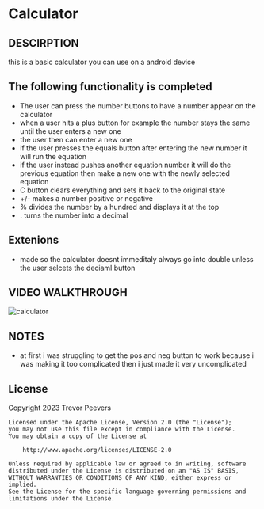 # Calculator

## DESCIRPTION 
this is a basic calculator you can use on a android device

## The following functionality is completed
* The user can press the number buttons to have a number appear on the calculator
* when a user hits a plus button for example the number stays the same until the user enters a new one
* the user then can enter a new one
* if the user presses the equals button after entering the new number it will run the equation
* if the user instead pushes another equation number it will do the previous equation then make a new one with the newly selected equation
* C button clears everything and sets it back to the original state
* +/- makes a number positive or negative
* % divides the number by a hundred and displays it at the top
* . turns the number into a decimal

## Extenions
* made so the calculator doesnt immeditaly always go into double unless the user selcets the deciaml button

## VIDEO WALKTHROUGH
![calculator](https://github.com/shargent152/Calculator/assets/125781283/fea5e183-43aa-4f7e-9c71-708df75a9389)

## NOTES
* at first i was struggling to get the pos and neg button to work because i was making it too complicated then i just made it very uncomplicated

## License
Copyright 2023 Trevor Peevers

    Licensed under the Apache License, Version 2.0 (the "License");
    you may not use this file except in compliance with the License.
    You may obtain a copy of the License at

        http://www.apache.org/licenses/LICENSE-2.0

    Unless required by applicable law or agreed to in writing, software
    distributed under the License is distributed on an "AS IS" BASIS,
    WITHOUT WARRANTIES OR CONDITIONS OF ANY KIND, either express or implied.
    See the License for the specific language governing permissions and
    limitations under the License.
